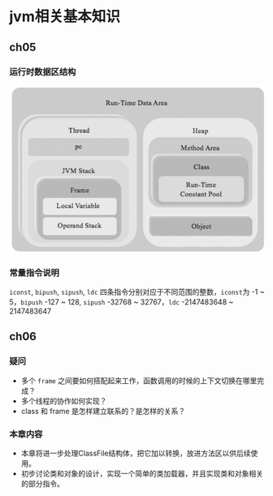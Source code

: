 # jvm相关基本知识

## ch05

### 运行时数据区结构
![img.png](img.png)

### 常量指令说明
`iconst`, `bipush`, `sipush`, `ldc` 四条指令分别对应于不同范围的整数，`iconst`为 -1 ~ 5，`bipush` -127 ~ 128,
`sipush` -32768 ~ 32767，`ldc` -2147483648 ~ 2147483647

## ch06

### 疑问
- 多个 `frame` 之间要如何搭配起来工作，函数调用的时候的上下文切换在哪里完成？
- 多个线程的协作如何实现？
- class 和 frame 是怎样建立联系的？是怎样的关系？

### 本章内容

- 本章将进一步处理ClassFile结构体，把它加以转换，放进方法区以供后续使用。
- 初步讨论类和对象的设计，实现一个简单的类加载器，并且实现类和对象相关的部分指令。